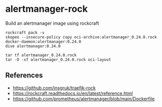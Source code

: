 # alertmanager-rock
Build an alertmanager image using rockcraft

```shell
rockcraft pack -v
skopeo --insecure-policy copy oci-archive:alertmanager_0.24.0.rock docker-daemon:alertmanager:0.24.0
dive alertmanager:0.24.0

tar tf alertmanager_0.24.0.rock
tar -O -xf alertmanager_0.24.0.rock oci-layout
```

## References
- https://github.com/jnsgruk/traefik-rock
- https://rockcraft.readthedocs.io/en/latest/reference.html
- https://github.com/prometheus/alertmanager/blob/main/Dockerfile

